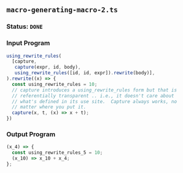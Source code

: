 ## `macro-generating-macro-2.ts`

### Status: `DONE`

### Input Program

```typescript
using_rewrite_rules(
  [capture,
   capture(expr, id, body), 
   using_rewrite_rules([id, id, expr]).rewrite(body)],
).rewrite((x) => {
  const using_rewrite_rules = 10;
  // capture introduces a using_rewrite_rules form but that is
  // referentially transparent .. i.e., it doesn't care about
  // what's defined in its use site.  Capture always works, no
  // matter where you put it.
  capture(x, t, (x) => x + t);
})
```

### Output Program

```typescript
(x_4) => {
  const using_rewrite_rules_5 = 10;
  (x_10) => x_10 + x_4;
};
```

